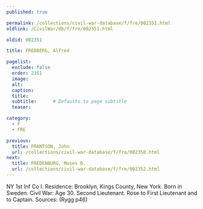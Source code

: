 ```yaml
---
published: true

permalink: /collections/civil-war-database/f/fre/002351.html
oldlink: /CivilWar/db/f/fre/002351.html

oldid: 002351

title: FREDBERG, Alfred

pagelist:
  exclude: false
  order: 2351
  image: 
  alt:
  caption:
  title:
  subtitle:      # Defaults to page subtitle
  teaser:

category: 
  - F 
  - FRE

previous:
  title: FRANTSON, John
  url: /collections/civil-war-database/f/fra/002350.html  
next:
  title: FREDENBURG, Moses D.
  url: /collections/civil-war-database/f/fre/002352.html   
---
```

NY 1st Inf Co I. Residence: Brooklyn, Kings County, New York. Born in Sweden. Civil War: Age 30. Second Lieutenant. Rose to First Lieutenant and to Captain. Sources: (Rygg p46)
